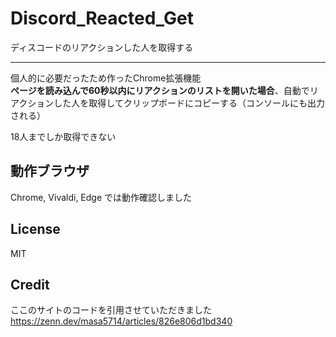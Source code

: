 # Discord_Reacted_Get

ディスコードのリアクションした人を取得する

---

個人的に必要だったため作ったChrome拡張機能  
**ページを読み込んで60秒以内にリアクションのリストを開いた場合**、自動でリアクションした人を取得してクリップボードにコピーする（コンソールにも出力される）

18人までしか取得できない

## 動作ブラウザ

Chrome, Vivaldi, Edge では動作確認しました

## License

MIT

## Credit

ここのサイトのコードを引用させていただきました  
<https://zenn.dev/masa5714/articles/826e806d1bd340>
